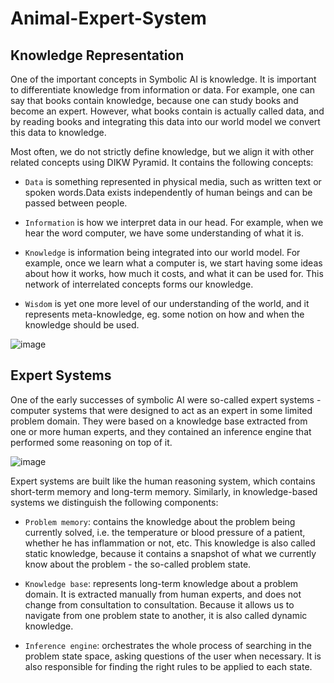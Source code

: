 # Animal-Expert-System

## Knowledge Representation

One of the important concepts in Symbolic AI is knowledge. It is important to differentiate knowledge from information or data. For example, one can say that books contain knowledge, because one can study books and become an expert. However, what books contain is actually called data, and by reading books and integrating this data into our world model we convert this data to knowledge.

Most often, we do not strictly define knowledge, but we align it with other related concepts using DIKW Pyramid. It contains the following concepts:

* `Data` is something represented in physical media, such as written text or spoken words.Data exists independently of human beings and can be passed between people.

* `Information` is how we interpret data in our head. For example, when we hear the word computer, we have some understanding of what it is.

* `Knowledge` is information being integrated into our world model. For example, once we learn what a computer is, we start having some ideas about how it works, how much it costs, and what it can be used for. This network of interrelated concepts forms our knowledge.

* `Wisdom` is yet one more level of our understanding of the world, and it represents meta-knowledge, eg. some notion on how and when the knowledge should be used.

![image](https://user-images.githubusercontent.com/64821137/184442022-4408d7dc-1e1a-4922-8c0b-ba3b2bcef7ff.png)

## Expert Systems

One of the early successes of symbolic AI were so-called expert systems - computer systems that were designed to act as an expert in some limited problem domain. They were based on a knowledge base extracted from one or more human experts, and they contained an inference engine that performed some reasoning on top of it.

![image](https://user-images.githubusercontent.com/64821137/184442153-ecaa90a8-08c9-4acd-968c-a807fcfd3fc6.png)

Expert systems are built like the human reasoning system, which contains short-term memory and long-term memory. Similarly, in knowledge-based systems we distinguish the following components:

* `Problem memory`: contains the knowledge about the problem being currently solved, i.e. the temperature or blood pressure of a patient, whether he has inflammation or not, etc. This knowledge is also called static knowledge, because it contains a snapshot of what we currently know about the problem - the so-called problem state.

* `Knowledge base`: represents long-term knowledge about a problem domain. It is extracted manually from human experts, and does not change from consultation to consultation. Because it allows us to navigate from one problem state to another, it is also called dynamic knowledge.

* `Inference engine`: orchestrates the whole process of searching in the problem state space, asking questions of the user when necessary. It is also responsible for finding the right rules to be applied to each state.

